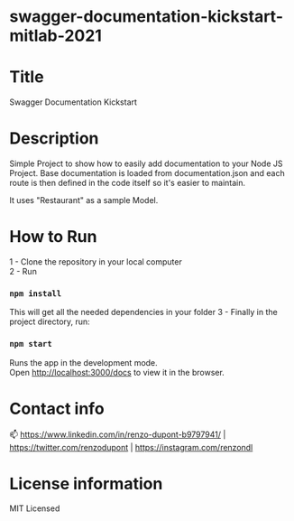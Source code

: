# swagger-documentation-kickstart-mitlab-2021

# Title

Swagger Documentation Kickstart

# Description

Simple Project to show how to easily add documentation to your Node JS Project.
Base documentation is loaded from documentation.json and each route is then defined in the code itself so it's easier to maintain.

It uses "Restaurant" as a sample Model.

# How to Run

1 - Clone the repository in your local computer<br/>
2 - Run

### `npm install`

This will get all the needed dependencies in your folder
3 - Finally in the project directory, run:

### `npm start`

Runs the app in the development mode.\
Open [http://localhost:3000/docs](http://localhost:3000/docs) to view it in the browser.

# Contact info

📫 https://www.linkedin.com/in/renzo-dupont-b9797941/ | https://twitter.com/renzodupont | https://instagram.com/renzondl

# License information

MIT Licensed
